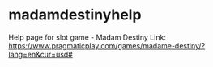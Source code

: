 # madamdestinyhelp
Help page for slot game - Madam Destiny
Link: https://www.pragmaticplay.com/games/madame-destiny/?lang=en&cur=usd#